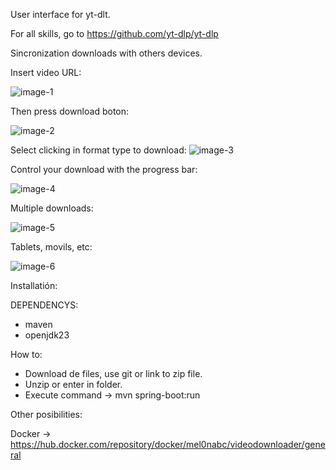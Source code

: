 User interface for yt-dlt. 

For all skills, go to https://github.com/yt-dlp/yt-dlp

Sincronization downloads with others devices.

Insert video URL:


![image-1](https://github.com/user-attachments/assets/15c14117-9593-42e7-9458-cafc5fde9f8b)



Then press download boton:


![image-2](https://github.com/user-attachments/assets/8a9befe8-baaa-48da-b52d-9c981753ce7a)



Select clicking in format type to download:
![image-3](https://github.com/user-attachments/assets/6e1ab621-d9d6-4ea0-95e2-cc6cfd26f7dd)



Control your download with the progress bar:


![image-4](https://github.com/user-attachments/assets/d797afcc-4fb0-4777-8456-8ed75ee85e81)


Multiple downloads:


![image-5](https://github.com/user-attachments/assets/2424b977-02b3-4fad-add8-24a24741f288)



Tablets, movils, etc:


![image-6](https://github.com/user-attachments/assets/dbff15f7-93d9-4e61-8d51-e2b2542b10b4)


Installatión:

DEPENDENCYS:

- maven
- openjdk23

How to:

- Download de files, use git or link to zip file.
- Unzip or enter in folder.
- Execute command -> mvn spring-boot:run

Other posibilities:

Docker -> https://hub.docker.com/repository/docker/mel0nabc/videodownloader/general

